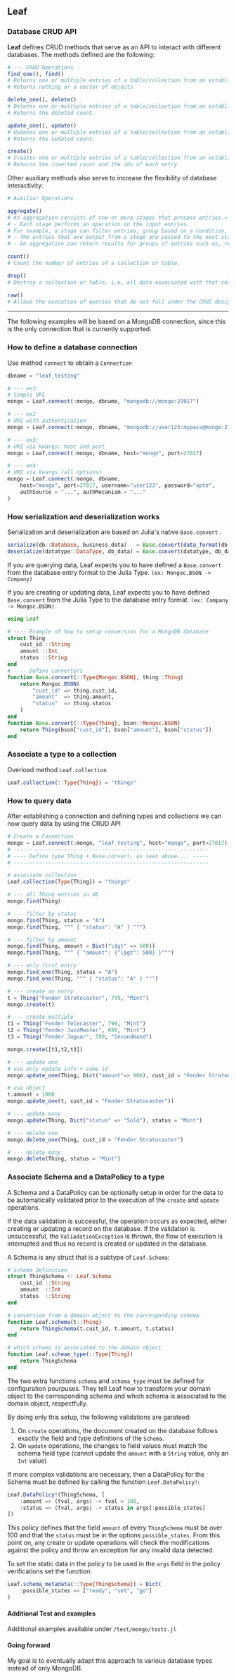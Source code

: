 
## Leaf

### Database CRUD API

**Leaf** defines CRUD methods that serve as an API to interact with different databases. The methods defined are the following:
```julia
# --- CRUD Operations
find_one(), find()
# Returns one or multiple entries of a table/collection from an established database connection. 
# Returns nothing or a vector of objects

delete_one(), delete()
# Deletes one or multiple entries of a table/collection from an established database connection. 
# Returns the deleted count.

update_one(), update()
# Updates one or multiple entries of a table/collection from an established database connection. 
# Returns the updated count.

create()
# Creates one or multiple entries of a table/collection from an established database connection. 
# Returns the inserted count and the ids of each entry.
```

Other auxiliary methods also serve to increase the flexibility of database interactivity:

```julia
# Auxiliar Operations

aggregate()
# An aggregation consists of one or more stages that process entries.«
# - Each stage performs an operation on the input entries. 
# For example, a stage can filter entries, group based on a condition, and calculate values.
# - The entries that are output from a stage are passed to the next stage.
# - An aggregation can return results for groups of entries such as, return the total, average, maximum, and minimum values.  

count()
# Count the number of entries of a collection or table.

drop()
# Destroy a collection or table, i.e, all data associated with that collection is deleted.  

raw()
# Allows the execution of queries that do not fall under the CRUD designation.

```
----

The following examples will be based on a MongoDB connection, since this is the only connection that is currently supported.

### How to define a database connection

Use method `connect` to obtain a `Connection`

```julia
dbname = "leaf_testing"

# --- ex1:
# Simple URI
mongo = Leaf.connect(:mongo, dbname, "mongodb://mongo:27017")

# --- ex2
# URI with authentication
mongo = Leaf.connect(:mongo, dbname, "mongodb://user123:mypass@mongo:27017/?authSource=...&authMechanism=....")

# --- ex3:
# URI via kwargs: host and port
mongo = Leaf.connect(:mongo, dbname, host="mongo", port=27017)

# --- ex4:
# URI via kwargs (all options)
mongo = Leaf.connect(:mongo, dbname, 
    host="mongo", port=27017, username="user123", password="xpto", 
    authSource = "...", authMecanism = "..."
)

```

### How serialization and deserialization works

Serialization and deserialization are based on Julia's native `Base.convert` .

```julia
serialize(db::Database, business_data)   = Base.convert(data_format(db), business_data)
deserialize(datatype::DataType, db_data) = Base.convert(datatype, db_data)
```
If you are querying data, Leaf expects you to have defined a `Base.convert` from the database entry format to the Julia Type. `(ex: Mongoc.BSON -> Company)`

If you are creating or updating data, Leaf expects you to have defined `Base.convert` from the Julia Type to the database entry format. `(ex: Company -> Mongoc.BSON)`

```julia
using Leaf

# ---- Example of how to setup conversion for a MongoDB database
struct Thing
    cust_id ::String
    amount ::Int
    status ::String
end
# ---- Define converters
function Base.convert(::Type{Mongoc.BSON}, thing::Thing)
    return Mongoc.BSON(
        "cust_id" => thing.cust_id, 
        "amount"  => thing.amount, 
        "status"  => thing.status
    )
end
function Base.convert(::Type{Thing}, bson::Mongoc.BSON)
    return Thing(bson["cust_id"], bson["amount"], bson["status"])
end
```

### Associate a type to a collection

Overload method `Leaf.collection`
```julia
Leaf.collection(::Type{Thing}) = "things"
```

### How to query data

After establishing a connection and defining types and collections we can now query data by using the CRUD API

```julia
# Create a Connection
mongo = Leaf.connect(:mongo, "leaf_testing", host="mongo", port=27017)
# --------------------------------------------------------------
# ---- Define type Thing + Base.convert, as seen above.... -----
# --------------------------------------------------------------

# associate collection
Leaf.collection(Type{Thing}) = "things"

# --- all Thing entries in db
mongo.find(Thing)

# --- filter by status
mongo.find(Thing, status = "A")
mongo.find(Thing, """ { "status": "A" } """)

# --- filter by amount
mongo.find(Thing, amount = Dict("\$gt" => 500))
mongo.find(Thing, """ { "amount": {"\$gt": 500} }""")

# --- only first entry
mongo.find_one(Thing, status = "A")
mongo.find_one(Thing, """ { "status": "A" } """)

# --- create an entry
t = Thing("Fender Stratocaster", 799, "Mint")
mongo.create(t)

# --- create multiple
t1 = Thing("Fender Telecaster", 799, "Mint")
t2 = Thing("Fender JazzMaster", 699, "Mint")
t3 = Thing("Fender Jaguar", 599, "SecondHand")

mongo.create([t1,t2,t3])

# --- update one
# use only update info + some id
mongo.update_one(Thing, Dict("amount"=> 900), cust_id = "Fender Stratocaster"))

# use object
t.amount = 1000
mongo.update_one(t, cust_id = "Fender Stratocaster"))  

# --- update many
mongo.update(Thing, Dict("status" => "Sold"), status = "Mint")

# --- delete one
mongo.delete_one(Thing, cust_id = "Fender Stratocaster")

# --- delete many
mongo.delete(Thing, status = "Mint")
```

### Associate Schema and a DataPolicy to a type

A Schema and a DataPolicy can be optionally setup in order for the data to be automatically validated prior to the execution of the ```create``` and ```update``` operations. 

If the data validation is successful, the operation occurs as expected, either creating or updating a record on the database. If the validation is unsuccessful, the ```ValiadationException``` is thrown, the flow of execution is interrupted and thus no record is created or updated in the database.

A Schema is any struct that is a subtype of ```Leaf.Schema```:

```julia
# schema definition
struct ThingSchema <: Leaf.Schema
    cust_id ::String
    amount  ::Int
    status  ::String
end

# conversion from a domain object to the corresponding schema
function Leaf.schema(t::Thing) 
    return ThingSchema(t.cust_id, t.amount, t.status)
end

# which schema is associated to the domain object
function Leaf.scheam_type(::Type{Thing}) 
    return ThingSchema
end
```

The two extra functions ```schema``` and ```schema_type``` must be defined for configuration pourpuses. They tell Leaf how to transform your domain object to the corresponding schema and which schema is associated to the domain object, respectfully. 

By doing only this setup, the following validations are garateed:
1. On ```create``` operations, the document created on the database follows exactly the field and type definitions of the ```Schema```.
2. On ```update``` operations, the changes to field values must match the schema field type (cannot update the ```amount``` with a ```String``` value, only an ```Int``` value)

If more complex validations are necessary, then a DataPolicy for the Schema must be defined by calling the function ```Leaf.DataPolicy!```:

```julia
Leaf.DataPolicy!(ThingSchema, [
    :amount => (fval, args) -> fval > 100,
    :status => (fval, args) -> status in args[:possible_states]
])

```

This policy defines that the field ```amount``` of every ```ThingSchema``` must be over 100 and that the ```status``` must be in the options ```possible_states```. From this point on, any create or update operations will check the modifications against the policy and throw an exception for any invalid data detected.

To set the static data in the policy to be used in the ```args``` field in the policy verifications set the function:


```julia
Leaf.schema_metadata(::Type{ThingSchema}) = Dict(
    :possible_states => ["ready", "set", "go"]
)
```

#### Additional Test and examples

Additional examples available under `/test/mongo/tests.jl`

#### Going forward

My goal is to eventually adapt this approach to various database types instead of only MongoDB.
